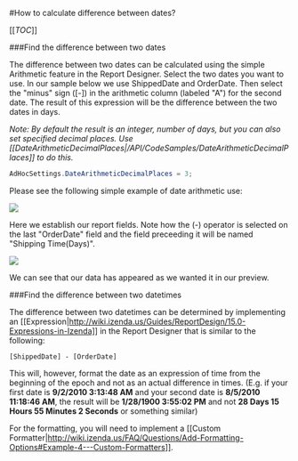 #How to calculate difference between dates?

[[_TOC_]]

###Find the difference between two dates

The difference between two dates can be calculated using the simple Arithmetic feature in the Report Designer.
Select the two dates you want to use. In our sample below we use ShippedDate and OrderDate. Then select the "minus" sign ([-]) in the arithmetic column (labeled "A") for the second date. The result of this expression will be the difference between the two dates in days.

*Note: By default the result is an integer, number of days, but you can also set specified decimal places. Use [[DateArithmeticDecimalPlaces|/API/CodeSamples/DateArithmeticDecimalPlaces]] to do this.*

```c#
AdHocSettings.DateArithmeticDecimalPlaces = 3;
```

Please see the following simple example of date arithmetic use: 

![](http://wiki.izenda.us/FAQ/FAQ/date_difference_example.png)

Here we establish our report fields. Note how the (-) operator is selected on the last "OrderDate" field and the field preceeding it will be named "Shipping Time(Days)".

![](http://wiki.izenda.us/FAQ/FAQ/date_difference_results.png)

We can see that our data has appeared as we wanted it in our preview.

###Find the difference between two datetimes

The difference between two datetimes can be determined by implementing an [[Expression|http://wiki.izenda.us/Guides/ReportDesign/15.0-Expressions-in-Izenda]] in the Report Designer that is similar to the following:

``[ShippedDate] - [OrderDate]``

This will, however, format the date as an expression of time from the beginning of the epoch and not as an actual difference in times. (E.g. if your first date is **9/2/2010 3:13:48 AM** and your second date is **8/5/2010 11:18:46 AM**, the result will be **1/28/1900 3:55:02 PM** and not **28 Days 15 Hours 55 Minutes 2 Seconds** or something similar)

For the formatting, you will need to implement a [[Custom Formatter|http://wiki.izenda.us/FAQ/Questions/Add-Formatting-Options#Example-4---Custom-Formatters]].